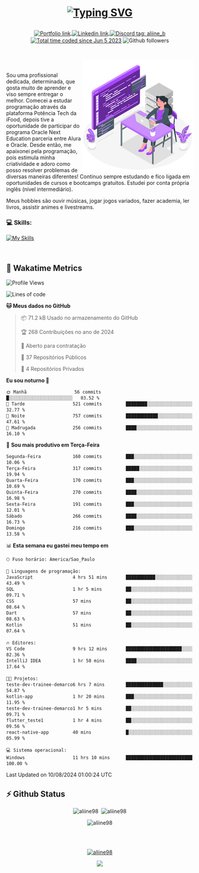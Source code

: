 # <p align = "center"><a href="https://git.io/typing-svg"><img src="https://readme-typing-svg.demolab.com?font=Space+Mono&size=28&pause=1000&duration=4000&color=8E58F7&vCenter=true&width=500&lines=%E2%9C%A8+Ol%C3%A1%2C+sou+Aline+Bevilacqua;%E2%9C%A8+Desenvolvedora+Web!" alt="Typing SVG" /></a></p>

<p align = "center">
    <a href="https://aliine98.github.io" target="_blank">
        <img alt="Portfolio link" align="center" src = "https://img.shields.io/badge/portfolio-8A2BE2?style=for-the-badge">
    </a>
    <a href="https://www.linkedin.com/in/aline-bevilacqua/" target="_blank">
        <img alt="Linkedin link" align="center" src = "https://img.shields.io/badge/LinkedIn-0077B5?style=for-the-badge&logo=linkedin&logoColor=white">
    </a>
    <a href="https://discord.com/" target="_blank">
        <img alt="Discord tag: aliine_b" align="center" src="https://img.shields.io/badge/-aliine__b-5865f2?style=flat-square&logo=Discord&logoColor=FFF" height="28">
    </a>
    <a href="https://wakatime.com/@aliine"><img src="https://wakatime.com/badge/user/d705bdc6-1244-4026-9380-8de8c1599f8d.svg?style=for-the-badge" alt="Total time coded since Jun 5 2023" align="center"/></a>
    <img alt="Github followers" align="center" src="https://img.shields.io/github/followers/Aliine98?style=for-the-badge&color=bf0f47&logo=github&logoColor=white">
</p><br>

<a href="https://storyset.com/"><img src="./assets/coding-amico.svg" width="300" align="right"></a>

<div align="left">
<br>

Sou uma profissional dedicada, determinada, que gosta muito de aprender e viso sempre entregar o melhor. Comecei a estudar programação através da plataforma Potência Tech da iFood, depois tive a oportunidade de participar do programa Oracle Next Education parceria entre Alura e Oracle. Desde então, me apaixonei pela programação, pois estimula minha criatividade e adoro como posso resolver problemas de diversas maneiras diferentes! Continuo sempre estudando e fico ligada em oportunidades de cursos e bootcamps gratuitos.
Estudei por conta própria inglês (nível intermediário).

Meus hobbies são ouvir músicas, jogar jogos variados, fazer academia, ler livros, assistir animes e livestreams.

### 💻 Skills:
[![My Skills](https://skillicons.dev/icons?i=html,css,js,bootstrap,tailwind,ts,mysql,angular,next,nuxt,express,mongo,java)](https://skillicons.dev)
</div>
<br>

## 🚀 Wakatime Metrics

<!--START_SECTION:waka-->
![Profile Views](http://img.shields.io/badge/Visualizac%C3%B5es%20do%20perfil-0-blue)

![Lines of code](https://img.shields.io/badge/Desde%20o%20Hello%20World%20eu%20escrevi-329.3%20thousand%20linhas%20de%20c%C3%B3digo-blue)

**🐱 Meus dados no GitHub** 

> 📦 71.2 kB Usado no armazenamento do GitHub 
 > 
> 🏆 268 Contribuições no ano de 2024
 > 
> 💼 Aberto para contratação
 > 
> 📜 37 Repositórios Públicos 
 > 
> 🔑 4 Repositórios Privados 
 > 
**Eu sou noturno 🦉** 

```text
🌞 Manhã                  56 commits          █░░░░░░░░░░░░░░░░░░░░░░░░   03.52 % 
🌆 Tarde                  521 commits         ████████░░░░░░░░░░░░░░░░░   32.77 % 
🌃 Noite                  757 commits         ████████████░░░░░░░░░░░░░   47.61 % 
🌙 Madrugada              256 commits         ████░░░░░░░░░░░░░░░░░░░░░   16.10 % 
```
📅 **Sou mais produtivo em Terça-Feira** 

```text
Segunda-Feira            160 commits         ███░░░░░░░░░░░░░░░░░░░░░░   10.06 % 
Terça-Feira              317 commits         █████░░░░░░░░░░░░░░░░░░░░   19.94 % 
Quarta-Feira             170 commits         ███░░░░░░░░░░░░░░░░░░░░░░   10.69 % 
Quinta-Feira             270 commits         ████░░░░░░░░░░░░░░░░░░░░░   16.98 % 
Sexta-Feira              191 commits         ███░░░░░░░░░░░░░░░░░░░░░░   12.01 % 
Sábado                   266 commits         ████░░░░░░░░░░░░░░░░░░░░░   16.73 % 
Domingo                  216 commits         ███░░░░░░░░░░░░░░░░░░░░░░   13.58 % 
```


📊 **Esta semana eu gastei meu tempo em** 

```text
🕑︎ Fuso horário: America/Sao_Paulo

💬 Linguagens de programação: 
JavaScript               4 hrs 51 mins       ███████████░░░░░░░░░░░░░░   43.49 % 
SQL                      1 hr 5 mins         ██░░░░░░░░░░░░░░░░░░░░░░░   09.71 % 
CSS                      57 mins             ██░░░░░░░░░░░░░░░░░░░░░░░   08.64 % 
Dart                     57 mins             ██░░░░░░░░░░░░░░░░░░░░░░░   08.63 % 
Kotlin                   51 mins             ██░░░░░░░░░░░░░░░░░░░░░░░   07.64 % 

🔥 Editores: 
VS Code                  9 hrs 12 mins       █████████████████████░░░░   82.36 % 
IntelliJ IDEA            1 hr 58 mins        ████░░░░░░░░░░░░░░░░░░░░░   17.64 % 

🐱‍💻 Projetos: 
teste-dev-trainee-demarco6 hrs 7 mins        ██████████████░░░░░░░░░░░   54.87 % 
kotlin-app               1 hr 20 mins        ███░░░░░░░░░░░░░░░░░░░░░░   11.95 % 
teste-dev-trainee-demarco1 hr 5 mins         ██░░░░░░░░░░░░░░░░░░░░░░░   09.71 % 
flutter_teste1           1 hr 4 mins         ██░░░░░░░░░░░░░░░░░░░░░░░   09.56 % 
react-native-app         40 mins             █░░░░░░░░░░░░░░░░░░░░░░░░   05.99 % 

💻 Sistema operacional: 
Windows                  11 hrs 10 mins      █████████████████████████   100.00 % 
```


 Last Updated on 10/08/2024 01:00:24 UTC
<!--END_SECTION:waka-->
 
## ⚡ Github Status

<p align="center"><img src="https://my-github-readme-stats-aliine98.vercel.app/api?username=aliine98&show_icons=true&locale=en&theme=radical" alt="aliine98" />&nbsp;&nbsp;<img src="https://my-github-readme-stats-aliine98.vercel.app/api/top-langs?username=aliine98&show_icons=true&locale=en&layout=compact&theme=radical&exclude_repo=my-github-readme-stats,my-github-readme-streak-stats,github-readme-streak-stats,ajax-com-js-puro" alt="aliine98" /></p>

<p align="center"><img src="https://streak-stats.demolab.com?user=aliine98&theme=radical" alt="aliine98" /></p>

<br><br>
<p align="center"> <a href="https://github.com/ryo-ma/github-profile-trophy" target="_blank"><img src="https://github-profile-trophy.vercel.app/?username=aliine98&theme=radical&column=4" alt="aliine98" /></a> </p>

<p align="center"><img src="https://media4.giphy.com/media/C1bBFL2dMQxA4/giphy.gif?cid=ecf05e47z7xqxd7gboyuplq95r7v869x9bi8msk1upllpme2&ep=v1_gifs_search&rid=giphy.gif&ct=g" width="700"></p>
